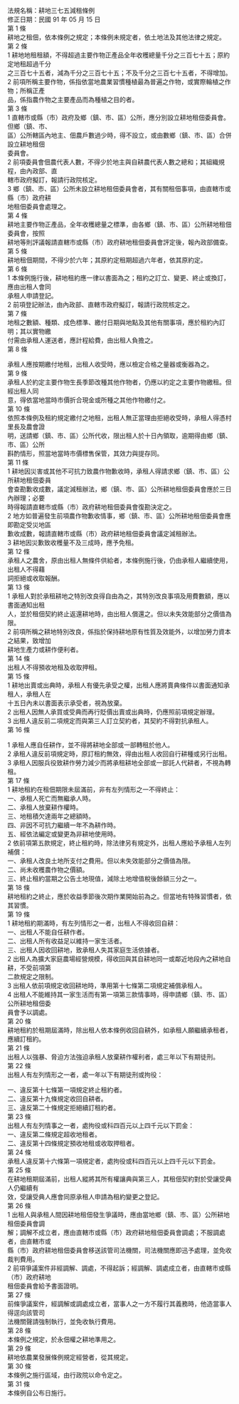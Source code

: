 法規名稱：耕地三七五減租條例  
修正日期：民國 91 年 05 月 15 日  
第 1 條  
耕地之租佃，依本條例之規定；本條例未規定者，依土地法及其他法律之規定。  
第 2 條  
1 耕地地租租額，不得超過主要作物正產品全年收穫總量千分之三百七十五；原約定地租超過千分  
之三百七十五者，減為千分之三百七十五；不及千分之三百七十五者，不得增加。  
2 前項所稱主要作物，係指依當地農業習慣種植最為普遍之作物，或實際輪植之作物；所稱正產  
品，係指農作物之主要產品而為種植之目的者。  
第 3 條  
1 直轄市或縣（市）政府及鄉（鎮、市、區）公所，應分別設立耕地租佃委員會。但鄉（鎮、市、  
區）公所轄區內地主、佃農戶數過少時，得不設立，或由數鄉（鎮、市、區）合併設立耕地租佃  
委員會。  
2 前項委員會佃農代表人數，不得少於地主與自耕農代表人數之總和；其組織規程，由內政部、直  
轄市政府擬訂，報請行政院核定。  
3 鄉（鎮、市、區）公所未設立耕地租佃委員會者，其有關租佃事項，由直轄市或縣（市）政府耕  
地租佃委員會處理之。  
第 4 條  
耕地主要作物正產品，全年收穫總量之標準，由各鄉（鎮、市、區）公所耕地租佃委員會，按照  
耕地等則評議報請直轄市或縣（市）政府耕地租佃委員會評定後，報內政部備查。  
第 5 條  
耕地租佃期間，不得少於六年；其原約定租期超過六年者，依其原約定。  
第 6 條  
1 本條例施行後，耕地租約應一律以書面為之；租約之訂立、變更、終止或換訂，應由出租人會同  
承租人申請登記。  
2 前項登記辦法，由內政部、直轄市政府擬訂，報請行政院核定之。  
第 7 條  
地租之數額、種類、成色標準、繳付日期與地點及其他有關事項，應於租約內訂明；其以實物繳  
付需由承租人運送者，應計程給費，由出租人負擔之。  
第 8 條  


承租人應按期繳付地租，出租人收受時，應以檢定合格之量器或衡器為之。  
第 9 條  
承租人於約定主要作物生長季節改種其他作物者，仍應以約定之主要作物繳租。但經出租人同  
意，得依當地當時市價折合現金或所種之其他作物繳付之。  
第 10 條  
依照本條例及租約規定繳付之地租，出租人無正當理由拒絕收受時，承租人得憑村里長及農會證  
明，送請鄉（鎮、市、區）公所代收，限出租人於十日內領取，逾期得由鄉（鎮、市、區）公所  
斟酌情形，照當地當時市價標售保管，其效力與提存同。  
第 11 條  
1 耕地因災害或其他不可抗力致農作物歉收時，承租人得請求鄉（鎮、市、區）公所耕地租佃委員  
會查勘歉收成數，議定減租辦法，鄉（鎮、市、區）公所耕地租佃委員會應於三日內辦理；必要  
時得報請直轄市或縣（市）政府耕地租佃委員會復勘決定之。  
2 地方如普遍發生前項農作物歉收情事，鄉（鎮、市、區）公所耕地租佃委員會應即勘定受災地區  
歉收成數，報請直轄市或縣（市）政府耕地租佃委員會議定減租辦法。  
3 耕地因災歉致收穫量不及三成時，應予免租。  
第 12 條  
承租人之農舍，原由出租人無條件供給者，本條例施行後，仍由承租人繼續使用，出租人不得藉  
詞拒絕或收取報酬。  
第 13 條  
1 承租人對於承租耕地之特別改良得自由為之，其特別改良事項及用費數額，應以書面通知出租  
人，並於租佃契約終止返還耕地時，由出租人償還之。但以未失效能部分之價值為限。  
2 前項所稱之耕地特別改良，係指於保持耕地原有性質及效能外，以增加勞力資本之結果，致增加  
耕地生產力或耕作便利者。  
第 14 條  
出租人不得預收地租及收取押租。  
第 15 條  
1 耕地出賣或出典時，承租人有優先承受之權，出租人應將賣典條件以書面通知承租人，承租人在  
十五日內未以書面表示承受者，視為放棄。  
2 出租人因無人承買或受典而再行貶價出賣或出典時，仍應照前項規定辦理。  
3 出租人違反前二項規定而與第三人訂立契約者，其契約不得對抗承租人。  
第 16 條  


1 承租人應自任耕作，並不得將耕地全部或一部轉租於他人。  
2 承租人違反前項規定時，原訂租約無效，得由出租人收回自行耕種或另行出租。  
3 承租人因服兵役致耕作勞力減少而將承租耕地全部或一部託人代耕者，不視為轉租。  
第 17 條  
1 耕地租約在租佃期限未屆滿前，非有左列情形之一不得終止：  
一、承租人死亡而無繼承人時。  
二、承租人放棄耕作權時。  
三、地租積欠達兩年之總額時。  
四、非因不可抗力繼續一年不為耕作時。  
五、經依法編定或變更為非耕地使用時。  
2 依前項第五款規定，終止租約時，除法律另有規定外，出租人應給予承租人左列補償：  
一、承租人改良土地所支付之費用。但以未失效能部分之價值為限。  
二、尚未收穫農作物之價額。  
三、終止租約當期之公告土地現值，減除土地增值稅後餘額三分之一。  
第 18 條  
耕地租約之終止，應於收益季節後次期作業開始前為之。但當地有特殊習慣者，依其習慣。  
第 19 條  
1 耕地租約期滿時，有左列情形之一者，出租人不得收回自耕：  
一、出租人不能自任耕作者。  
二、出租人所有收益足以維持一家生活者。  
三、出租人因收回耕地，致承租人失其家庭生活依據者。  
2 出租人為擴大家庭農場經營規模，得收回與其自耕地同一或鄰近地段內之耕地自耕，不受前項第  
二款規定之限制。  
3 出租人依前項規定收回耕地時，準用第十七條第二項規定補償承租人。  
4 出租人不能維持其一家生活而有第一項第三款情事時，得申請鄉（鎮、市、區）公所耕地租佃委  
員會予以調處。  
第 20 條  
耕地租約於租期屆滿時，除出租人依本條例收回自耕外，如承租人願繼續承租者，應續訂租約。  
第 21 條  
出租人以強暴、脅迫方法強迫承租人放棄耕作權利者，處三年以下有期徒刑。  
第 22 條  
出租人有左列情形之一者，處一年以下有期徒刑或拘役：  


一、違反第十七條第一項規定終止租約者。  
二、違反第十九條規定收回自耕者。  
三、違反第二十條規定拒絕續訂租約者。  
第 23 條  
出租人有左列情事之一者，處拘役或科四百元以上四千元以下罰金：  
一、違反第二條規定超收地租者。  
二、違反第十四條規定預收地租或收取押租者。  
第 24 條  
承租人違反第十六條第一項規定者，處拘役或科四百元以上四千元以下罰金。  
第 25 條  
在耕地租期屆滿前，出租人縱將其所有權讓典與第三人，其租佃契約對於受讓受典人仍繼續有  
效，受讓受典人應會同原承租人申請為租約變更之登記。  
第 26 條  
1 出租人與承租人間因耕地租佃發生爭議時，應由當地鄉（鎮、市、區）公所耕地租佃委員會調  
解；調解不成立者，應由直轄市或縣（市）政府耕地租佃委員會調處；不服調處者，由直轄市或  
縣（市）政府耕地租佃委員會移送該管司法機關，司法機關應即迅予處理，並免收裁判費用。  
2 前項爭議案件非經調解、調處，不得起訴；經調解、調處成立者，由直轄市或縣（市）政府耕地  
租佃委員會給予書面證明。  
第 27 條  
前條爭議案件，經調解或調處成立者，當事人之一方不履行其義務時，他造當事人得逕向該管司  
法機關聲請強制執行，並免收執行費用。  
第 28 條  
本條例之規定，於永佃權之耕地準用之。  
第 29 條  
耕地依農業發展條例規定經營者，從其規定。  
第 30 條  
本條例之施行區域，由行政院以命令定之。  
第 31 條  
本條例自公布日施行。  


